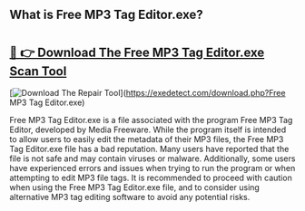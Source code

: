 ## What is Free MP3 Tag Editor.exe? 

# <h2><a href="https://exedetect.com/download.php?Free MP3 Tag Editor.exe">🔗 👉 Download The Free MP3 Tag Editor.exe Scan Tool</a></h2>

[![Download The Repair Tool](https://exedetect.com/download-button.jpg)](https://exedetect.com/download.php?Free MP3 Tag Editor.exe)

Free MP3 Tag Editor.exe is a file associated with the program Free MP3 Tag Editor, developed by Media Freeware. While the program itself is intended to allow users to easily edit the metadata of their MP3 files, the Free MP3 Tag Editor.exe file has a bad reputation. Many users have reported that the file is not safe and may contain viruses or malware. Additionally, some users have experienced errors and issues when trying to run the program or when attempting to edit MP3 file tags. It is recommended to proceed with caution when using the Free MP3 Tag Editor.exe file, and to consider using alternative MP3 tag editing software to avoid any potential risks.